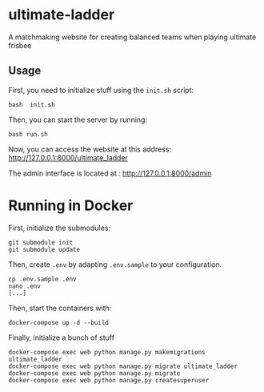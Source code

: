 # ultimate-ladder
A matchmaking website for creating balanced teams when playing ultimate frisbee


## Usage

First, you need to initialize stuff using the `init.sh` script:
```
bash  init.sh 
```

Then, you can start the server by running:
```
bash run.sh
```

Now, you can access the website at this address: http://127.0.0.1:8000/ultimate_ladder

The admin interface is located at : http://127.0.0.1:8000/admin


# Running in Docker

First, initialize the submodules:
```
git submodule init
git submodule update
```

Then, create `.env` by adapting `.env.sample` to your configuration.

```
cp .env.sample .env
nano .env
[...]
```

Then, start the containers with:
```
docker-compose up -d --build
```

Finally, initialize a bunch of stuff
```
docker-compose exec web python manage.py makemigrations ultimate_ladder
docker-compose exec web python manage.py migrate ultimate_ladder
docker-compose exec web python manage.py migrate
docker-compose exec web python manage.py createsuperuser
```
